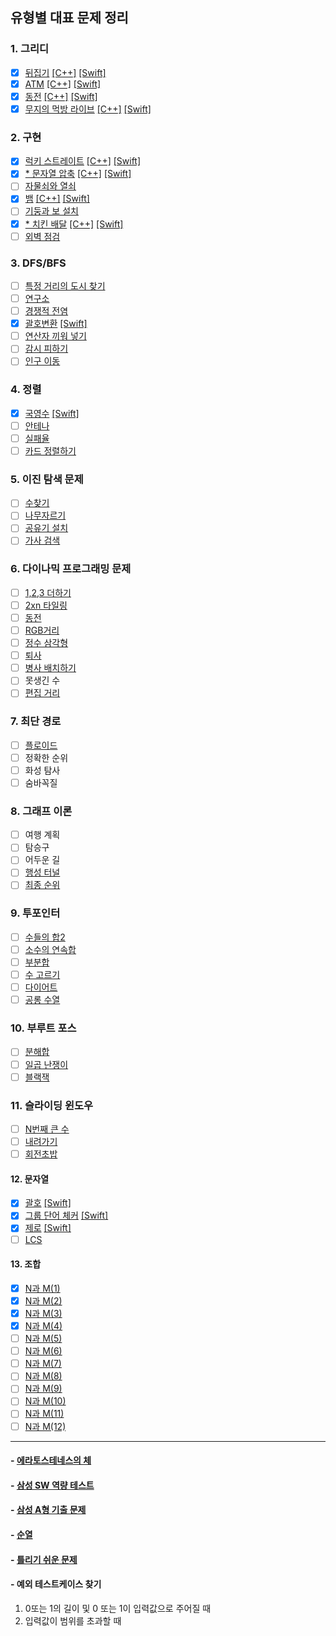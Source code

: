 ## 유형별 대표 문제 정리

### 1. 그리디
- [x] [뒤집기](https://www.acmicpc.net/problem/1439) [[C++]](C++/BasicExample/Flip1439_C++/Flip1439_C++/main.cpp) [[Swift]](Swift/BasicExample/FlipWord1439/FlipWord1439/main.swift)  
- [x] [ATM](https://www.acmicpc.net/problem/11399) [[C++]](C++/BasicExample/ATM11399/ATM11399/main.cpp) [[Swift]](Swift/BasicExample/ATM11399/ATM11399/main.swift)  
- [x] [동전](https://www.acmicpc.net/problem/11047) [[C++]](C++/BasicExample/Coin11047/Coin11047/main.cpp) [[Swift]](Swift/BasicExample/Coin11047/Coin11047/main.swift)  
- [x] [무지의 먹방 라이브](https://programmers.co.kr/learn/courses/30/lessons/42891) [[C++]](C++/BasicExample/MujiMukbang42891/MujiMukbang42891/main.cpp) [[Swift]](Swift/BasicExample/MujiMukbang42891/MujiMukbang42891/main.swift)  

### 2. 구현
- [x] [럭키 스트레이트](https://www.acmicpc.net/problem/18406) [[C++]](C++/BasicExample/LuckyStraight18406/LuckyStraight18406/main.cpp) [[Swift]](Swift/BasicExample/LuckyStraight18406/LuckyStraight18406/main.swift)
- [x] [* 문자열 압축](https://programmers.co.kr/learn/courses/30/lessons/60057) [[C++]](C++/BasicExample/WordCompression60057/WordCompression60057/main.cpp) [[Swift]](Swift/BasicExample/WordCompression60057/WordCompression60057/main.swift)
- [ ] [자물쇠와 열쇠](https://programmers.co.kr/learn/courses/30/lessons/60059)
- [x] [뱀](https://www.acmicpc.net/problem/3190) [[C++]](C++/BasicExample/Snake3190/Snake3190/main.cpp) [[Swift]](Swift/BasicExample/Snake3190/Snake3190/main.swift)
- [ ] [기둥과 보 설치](https://programmers.co.kr/learn/courses/30/lessons/60061)
- [x] [* 치킨 배달](https://www.acmicpc.net/problem/15686) [[C++]](C++/BasicExample/ChickenDelivery15686/ChickenDelivery15686/main.cpp) [[Swift]](Swift/BasicExample/ChickenDelivery15686/ChickenDelivery15686/main.swift)
- [ ] [외벽 점검](https://programmers.co.kr/learn/courses/30/lessons/60062)

### 3. DFS/BFS
- [ ] [특정 거리의 도시 찾기](https://www.acmicpc.net/problem/18352)
- [ ] [연구소](https://www.acmicpc.net/problem/14502)
- [ ] [경쟁적 전염](https://www.acmicpc.net/problem/18405)
- [x] [괄호변환](https://programmers.co.kr/learn/courses/30/lessons/60058) [[Swift]](Swift/BasicExample/TransferBracket60058/TransferBracket60058/main.swift)  
- [ ] [연산자 끼워 넣기](https://www.acmicpc.net/problem/14888)
- [ ] [감시 피하기](https://www.acmicpc.net/problem/18428)
- [ ] [인구 이동](https://www.acmicpc.net/problem/16234)

### 4. 정렬
- [x] [국영수](https://www.acmicpc.net/problem/10825) [[Swift]](Swift/BasicExample/KoreanEnglishMath10825/KoreanEnglishMath10825/main.swift)
- [ ] [안테나](https://www.acmicpc.net/problem/18310)
- [ ] [실패율](https://programmers.co.kr/learn/courses/30/lessons/42889)
- [ ] [카드 정렬하기](https://www.acmicpc.net/problem/1715)

### 5. 이진 탐색 문제
- [ ] [수찾기](https://www.acmicpc.net/problem/1920)
- [ ] [나무자르기](https://www.acmicpc.net/problem/2805)
- [ ] [공유기 설치](https://www.acmicpc.net/problem/2110)
- [ ] [가사 검색](https://programmers.co.kr/learn/courses/30/lessons/60060)

### 6. 다이나믹 프로그래밍 문제
- [ ] [1,2,3 더하기](https://www.acmicpc.net/problem/9095)
- [ ] [2xn 타일링](https://www.acmicpc.net/problem/11726)
- [ ] [동전](https://www.acmicpc.net/problem/2293)
- [ ] [RGB거리](https://www.acmicpc.net/problem/1149)
- [ ] [정수 삼각형](https://www.acmicpc.net/problem/1932)
- [ ] [퇴사](https://www.acmicpc.net/problem/14501)
- [ ] [병사 배치하기](https://www.acmicpc.net/problem/18353)
- [ ] 못생긴 수 
- [ ] [편집 거리](https://www.acmicpc.net/problem/7620)

### 7. 최단 경로
- [ ] [플로이드](https://www.acmicpc.net/problem/11404)
- [ ] 정확한 순위
- [ ] 화성 탐사
- [ ] 숨바꼭질

### 8. 그래프 이론
- [ ] 여행 계획
- [ ] 탐승구
- [ ] 어두운 길
- [ ] [행성 터널](https://www.acmicpc.net/problem/2887)
- [ ] [최종 순위](https://www.acmicpc.net/problem/3665)

### 9. 투포인터
- [ ] [수들의 합2](https://www.acmicpc.net/problem/2003)
- [ ] [소수의 연속합](https://www.acmicpc.net/problem/1644)
- [ ] [부분합](https://www.acmicpc.net/problem/1806)
- [ ] [수 고르기](https://www.acmicpc.net/problem/2230)
- [ ] [다이어트](https://www.acmicpc.net/problem/1484)
- [ ] [공롱 수열](https://www.acmicpc.net/problem/2038)

### 10. 부루트 포스
- [ ] [분해합](https://www.acmicpc.net/problem/2231)
- [ ] [일곱 난쟁이](https://www.acmicpc.net/problem/2309)
- [ ] [블랙잭](https://www.acmicpc.net/problem/2798)

### 11. 슬라이딩 윈도우
- [ ] [N번째 큰 수](https://www.acmicpc.net/problem/2075)
- [ ] [내려가기](https://www.acmicpc.net/problem/2096)
- [ ] [회전초밥](https://www.acmicpc.net/problem/2531)

#### 12. 문자열
- [x] [괄호](https://www.acmicpc.net/problem/9012) [[Swift]](Swift/BasicExample/Bracket9012/Bracket9012/main.swift)
- [x] [그룹 단어 체커](https://www.acmicpc.net/problem/1316) [[Swift]](Swift/BasicExample/GroupWordChecker/GroupWordChecker/main.swift)
- [x] [제로](https://www.acmicpc.net/problem/10773) [[Swift]](Swift/BasicExample/Zero10773/Zero10773/main.swift)
- [ ] [LCS](https://www.acmicpc.net/problem/9251)

#### 13. 조합
- [x] [N과 M(1)](https://www.acmicpc.net/problem/15649)  
- [x] [N과 M(2)](https://www.acmicpc.net/problem/15650)  
- [x] [N과 M(3)](https://www.acmicpc.net/problem/15651)  
- [x] [N과 M(4)](https://www.acmicpc.net/problem/15652)  
- [ ] [N과 M(5)](https://www.acmicpc.net/problem/15654)  
- [ ] [N과 M(6)](https://www.acmicpc.net/problem/15655)  
- [ ] [N과 M(7)](https://www.acmicpc.net/problem/15656)  
- [ ] [N과 M(8)](https://www.acmicpc.net/problem/15657)  
- [ ] [N과 M(9)](https://www.acmicpc.net/problem/15658)  
- [ ] [N과 M(10)](https://www.acmicpc.net/problem/15659)  
- [ ] [N과 M(11)](https://www.acmicpc.net/problem/15660)  
- [ ] [N과 M(12)](https://www.acmicpc.net/problem/15661)  

<hr/>    

#### - [에라토스테네스의 체](https://www.acmicpc.net/problem/2960)   
#### - [삼성 SW 역량 테스트](https://www.acmicpc.net/workbook/view/1152)   
#### - [삼성 A형 기출 문제](https://www.acmicpc.net/workbook/view/2771)   
#### - [순열](https://www.acmicpc.net/workbook/view/2052)   
#### - [틀리기 쉬운 문제](https://www.acmicpc.net/workbook/view/4357)   
#### - 예외 테스트케이스 찾기
1) 0또는 1의 길이 및 0 또는 1이 입력값으로 주어질 때
2) 입력값이 범위를 초과할 때
